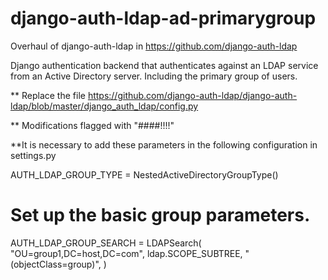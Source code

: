# django-auth-ldap-ad-primarygroup

Overhaul of django-auth-ldap in https://github.com/django-auth-ldap

Django authentication backend that authenticates against an LDAP service from an Active Directory server. Including the primary group of users. 

** Replace the file https://github.com/django-auth-ldap/django-auth-ldap/blob/master/django_auth_ldap/config.py

** Modifications flagged with "####!!!!"


**It is necessary to add these parameters in the following configuration in settings.py

AUTH_LDAP_GROUP_TYPE = NestedActiveDirectoryGroupType()

# Set up the basic group parameters.
AUTH_LDAP_GROUP_SEARCH = LDAPSearch(
    "OU=group1,DC=host,DC=com",
    ldap.SCOPE_SUBTREE,
   "(objectClass=group)", )
